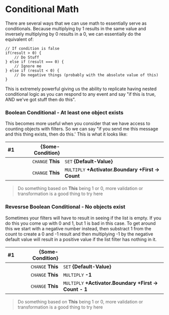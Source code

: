 # Conditional Math

There are several ways that we can use math to essentially serve as conditionals. Because multiplying by 1 results in the same value and inversely multiplying by 0 results in a 0, we can essentially do the equivalent of:

```
// If condition is false
if(result > 0) {
    // Do Stuff
} else if (result === 0) {
    // Ignore me
} else if (result < 0) {
    // Do negative things (probably with the absolute value of this)
}
```

This is extremely powerful giving us the ability to replicate having nested
conditional logic as you can respond to any event and say "if this is true, AND
we've got stuff then do this".

### Boolean Conditional - At least one object exists

This becomes more useful when you consider that we have access to counting
objects with filters. So we can say "if you send me this message and this thing
exists, then do this.' This is what it looks like:

| #1 | **{Some-Condition}**| |
| ---| ---:| :---|
|| `CHANGE` **This**| `SET` **{Default-Value}**|
|| `CHANGE` **This**| `MULTIPLY` **+Activator.Boundary +First -> Count**|
>  Do something based on **This** being 1 or 0, more validation or
transformation is a good thing to try here

### Revesrse Boolean Conditional - No objects exist

Sometimes your filters will have to result in seeing if the list is empty. If
you do this you come up with 0 and 1, but 1 is bad in this case. To get around
this we start with a negative number instead, then substract 1 from the count
to create a 0 and -1 result and then multiplying -1 by the negative default
value will result in a positive value if the list filter has nothing in it.

| #1 | **{Some-Condition}**| |
| ---| ---:| :---|
|| `CHANGE` **This**| `SET` **{Default-Value}**|
|| `CHANGE` **This**| `MULTIPLY` **-1**|
|| `CHANGE` **This**| `MULTIPLY` **+Activator.Boundary +First -> Count - 1**|
>  Do something based on **This** being 1 or 0, more validation or
transformation is a good thing to try here
